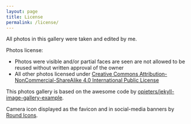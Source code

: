```yaml
---
layout: page
title: License
permalink: /license/
---
```


All photos in this gallery were taken and edited by me. 

Photos license:
* Photos were visible and/or partial faces are seen are not allowed to be reused without written approval of the owner
* All other photos licensed under [Creative Commons Attribution-NonCommercial-ShareAlike 4.0 International Public License](http://creativecommons.org/licenses/by-nc-sa/4.0/)

This photos gallery is based on the awesome code by [opieters/jekyll-image-gallery-example](https://github.com/opieters/jekyll-image-gallery-example).

Camera icon displayed as the favicon and in social-media banners by [Round Icons](https://roundicons.com).
